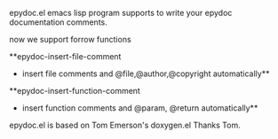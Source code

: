 epydoc.el emacs lisp program supports to write your epydoc documentation comments.

now we support forrow functions

**epydoc-insert-file-comment
  * insert file comments and @file,@author,@copyright automatically**

**epydoc-insert-function-comment
  * insert function comments and @param, @return automatically**


epydoc.el is based on Tom Emerson's doxygen.el
Thanks Tom.